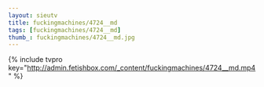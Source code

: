 ```yaml
--- 
layout: sieutv
title: fuckingmachines/4724__md
tags: [fuckingmachines/4724__md]
thumb_: fuckingmachines/4724__md.jpg
---
```

{% include tvpro key="http://admin.fetishbox.com/_content/fuckingmachines/4724__md.mp4" %} 
